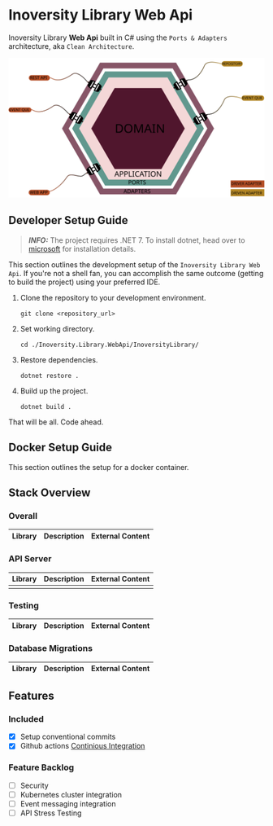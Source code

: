 # Inoversity Library Web Api


Inoversity Library **Web Api** built in C# using the
`Ports & Adapters` architecture, aka `Clean Architecture`.

<img src="./assets/applicationArchitecture.svg" alt="Microservice Architecture">

## Developer Setup Guide

> **_INFO:_** The project requires .NET 7. To install dotnet, head
> over to [microsoft](https://dotnet.microsoft.com/en-us/download) for installation details.

This section outlines the development setup of the `Inoversity Library Web Api`. If you're not
a shell fan, you can accomplish the same outcome (getting to build the project) using your preferred IDE.

1. Clone the repository to your development environment.
    ```
    git clone <repository_url>
    ```
2. Set working directory.
    ```
    cd ./Inoversity.Library.WebApi/InoversityLibrary/
    ```
3. Restore dependencies.
    ```
    dotnet restore .
    ```
4. Build up the project.
    ```
    dotnet build .
    ```

That will be all. Code ahead.

## Docker Setup Guide

This section outlines the setup for a docker container.

## Stack Overview

### Overall

| Library | Description | External Content |
|---------|-------------|------------------|

### API Server
| Library                                 | Description            | External Content                                                                                     |
|-----------------------------------------|------------------------|------------------------------------------------------------------------------------------------------|
                                                                   |

### Testing
| Library                                                              | Description                 | External Content                                                                                                                                     |
|----------------------------------------------------------------------|-----------------------------|------------------------------------------------------------------------------------------------------------------------------------------------------|

### Database Migrations
| Library     | Description         | External Content                 |
|-------------|---------------------|----------------------------------|

## Features
### Included

- [X] Setup conventional commits
- [X] Github actions [Continious Integration](https://www.atlassian.com/continuous-delivery/continuous-integration)

### Feature Backlog

- [ ] Security
- [ ] Kubernetes cluster integration
- [ ] Event messaging integration
- [ ] API Stress Testing
